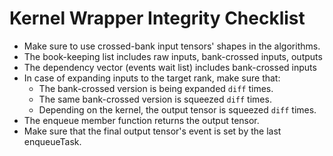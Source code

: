 # Kernel Wrapper Integrity Checklist
* Make sure to use crossed-bank input tensors' shapes in the algorithms.
* The book-keeping list includes raw inputs, bank-crossed inputs, outputs
* The dependency vector (events wait list) includes bank-crossed inputs
* In case of expanding inputs to the target rank, make sure that:
    - The bank-crossed version is being expanded `diff` times.
    - The same bank-crossed version is squeezed `diff` times.
    - Depending on the kernel, the output tensor is squeezed `diff` times.
* The enqueue member function returns the output tensor.
* Make sure that the final output tensor's event is set by the last enqueueTask.
